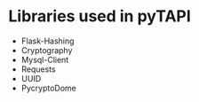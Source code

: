 # Libraries used in pyTAPI

* Flask-Hashing
* Cryptography
* Mysql-Client
* Requests
* UUID
* PycryptoDome
